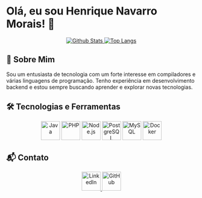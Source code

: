 # Olá, eu sou Henrique Navarro Morais! 👋

<div align="center">
  <a href="https://github.com/Henrique-Navarro">
    <img src="https://github-readme-stats.vercel.app/api?username=Henrique-Navarro&show_icons=true&theme=dark&cache_seconds=60" alt="Github Stats" />
  </a>
  <a href="https://github.com/Henrique-Navarro">
    <img src="https://github-readme-stats.vercel.app/api/top-langs/?username=Henrique-Navarro&layout=compact&theme=dark" alt="Top Langs" />
  </a>
</div>

## 🚀 Sobre Mim
Sou um entusiasta de tecnologia com um forte interesse em compiladores e várias linguagens de programação. Tenho experiência em desenvolvimento backend e estou sempre buscando aprender e explorar novas tecnologias.

## 🛠️ Tecnologias e Ferramentas
<div align="center">
  <img src="https://cdn.jsdelivr.net/gh/devicons/devicon/icons/java/java-original.svg" title="Java" alt="Java" width="50" height="50"/>
  <img src="https://cdn.jsdelivr.net/gh/devicons/devicon/icons/php/php-original.svg" title="PHP" alt="PHP" width="50" height="50"/>
  <img src="https://cdn.jsdelivr.net/gh/devicons/devicon/icons/nodejs/nodejs-original.svg" title="Node.js" alt="Node.js" width="50" height="50"/>
  <img src="https://cdn.jsdelivr.net/gh/devicons/devicon/icons/postgresql/postgresql-original.svg" title="PostgreSQL" alt="PostgreSQL" width="50" height="50"/>
  <img src="https://cdn.jsdelivr.net/gh/devicons/devicon/icons/mysql/mysql-original.svg" title="MySQL" alt="MySQL" width="50" height="50"/>
  <img src="https://cdn.jsdelivr.net/gh/devicons/devicon/icons/docker/docker-original.svg" title="Docker" alt="Docker" width="50" height="50"/>
</div>



## 📬 Contato
<div align="center">
  <a href="https://www.linkedin.com/in/henrique-navarro/" target="_blank">
    <img src="https://cdn.jsdelivr.net/gh/devicons/devicon/icons/linkedin/linkedin-original.svg" alt="LinkedIn" width="50" height="50"/>
  </a>
  <a href="https://github.com/Henrique-Navarro" target="_blank">
    <img src="https://cdn.jsdelivr.net/gh/devicons/devicon/icons/github/github-original.svg" alt="GitHub" width="50" height="50"/>
  </a>
</div>

